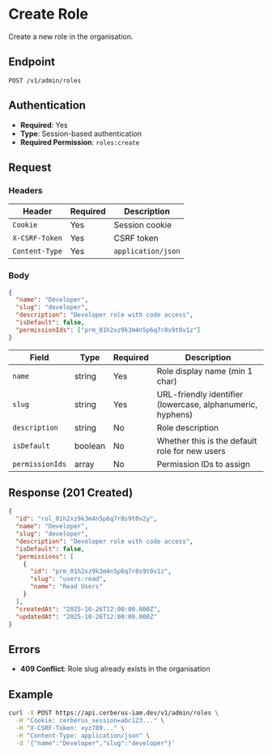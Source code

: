 # Create Role

Create a new role in the organisation.

## Endpoint

```
POST /v1/admin/roles
```

## Authentication

- **Required**: Yes
- **Type**: Session-based authentication
- **Required Permission**: `roles:create`

## Request

### Headers

| Header         | Required | Description        |
| -------------- | -------- | ------------------ |
| `Cookie`       | Yes      | Session cookie     |
| `X-CSRF-Token` | Yes      | CSRF token         |
| `Content-Type` | Yes      | `application/json` |

### Body

```json
{
  "name": "Developer",
  "slug": "developer",
  "description": "Developer role with code access",
  "isDefault": false,
  "permissionIds": ["prm_01h2xz9k3m4n5p6q7r8s9t0v1z"]
}
```

| Field           | Type    | Required | Description                                                |
| --------------- | ------- | -------- | ---------------------------------------------------------- |
| `name`          | string  | Yes      | Role display name (min 1 char)                             |
| `slug`          | string  | Yes      | URL-friendly identifier (lowercase, alphanumeric, hyphens) |
| `description`   | string  | No       | Role description                                           |
| `isDefault`     | boolean | No       | Whether this is the default role for new users             |
| `permissionIds` | array   | No       | Permission IDs to assign                                   |

## Response (201 Created)

```json
{
  "id": "rol_01h2xz9k3m4n5p6q7r8s9t0v2y",
  "name": "Developer",
  "slug": "developer",
  "description": "Developer role with code access",
  "isDefault": false,
  "permissions": [
    {
      "id": "prm_01h2xz9k3m4n5p6q7r8s9t0v1z",
      "slug": "users:read",
      "name": "Read Users"
    }
  ],
  "createdAt": "2025-10-26T12:00:00.000Z",
  "updatedAt": "2025-10-26T12:00:00.000Z"
}
```

## Errors

- **409 Conflict**: Role slug already exists in the organisation

## Example

```bash
curl -X POST https://api.cerberus-iam.dev/v1/admin/roles \
  -H "Cookie: cerberus_session=abc123..." \
  -H "X-CSRF-Token: xyz789..." \
  -H "Content-Type: application/json" \
  -d '{"name":"Developer","slug":"developer"}'
```
